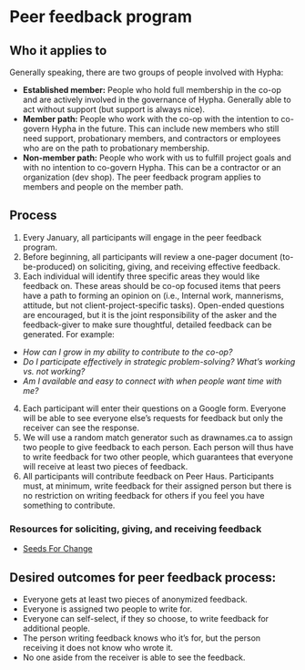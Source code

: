 # Peer feedback program

## Who it applies to
Generally speaking, there are two groups of people involved with Hypha:

- **Established member:** People who hold full membership in the co-op and are actively involved in the governance of Hypha. Generally able to act without support (but support is always nice).
- **Member path:** People who work with the co-op with the intention to co-govern Hypha in the future. This can include new members who still need support, probationary members, and contractors or employees who are on the path to probationary membership.
- **Non-member path:** People who work with us to fulfill project goals and with no intention to co-govern Hypha. This can be a contractor or an organization (dev shop).
The peer feedback program applies to members and people on the member path.


## Process
1. Every January, all participants will engage in the peer feedback program.
2. Before beginning, all participants will review a one-pager document (to-be-produced) on soliciting, giving, and receiving effective feedback.
3. Each individual will identify three specific areas they would like feedback on. These areas should be co-op focused items that peers have a path to forming an opinion on (i.e., Internal work, mannerisms, attitude, but not client-project-specific tasks). Open-ended questions are encouraged, but it is the joint responsibility of the asker and the feedback-giver to make sure thoughtful, detailed feedback can be generated. For example:
  - *How can I grow in my ability to contribute to the co-op?*
  - *Do I participate effectively in strategic problem-solving? What’s working vs. not working?*
  - *Am I available and easy to connect with when people want time with me?*
4. Each participant will enter their questions on a Google form. Everyone will be able to see everyone else’s requests for feedback but only the receiver can see the response. 
5. We will use a random match generator such as drawnames.ca to assign two people to give feedback to each person. Each person will thus have to write feedback for two other people, which guarantees that everyone will receive at least two pieces of feedback.
6. All participants will contribute feedback on Peer Haus. Participants must, at minimum, write feedback for their assigned person but there is no restriction on writing feedback for others if you feel you have something to contribute.

### Resources for soliciting, giving, and receiving feedback
* [Seeds For Change](https://www.seedsforchange.org.uk/feedback.pdf)

## Desired outcomes for peer feedback process: 
- Everyone gets at least two pieces of anonymized feedback. 
- Everyone is assigned two people to write for.
- Everyone can self-select, if they so choose, to write feedback for additional people. 
- The person writing feedback knows who it’s for, but the person receiving it does not know who wrote it. 
- No one aside from the receiver is able to see the feedback. 




